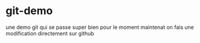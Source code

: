 # git-demo
une demo git qui se passe super bien pour le moment
maintenat on fais une modification directement sur github 
